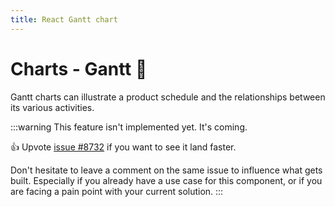 ```yaml
---
title: React Gantt chart
---
```


# Charts - Gantt 🚧

<p class="description">Gantt charts can illustrate a product schedule and the relationships between its various activities.</p>

:::warning
This feature isn't implemented yet. It's coming.

👍 Upvote [issue #8732](https://github.com/mui/mui-x/issues/8732) if you want to see it land faster.

Don't hesitate to leave a comment on the same issue to influence what gets built. Especially if you already have a use case for this component, or if you are facing a pain point with your current solution.
:::

